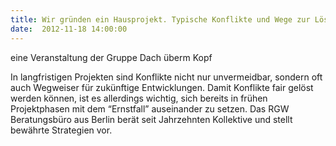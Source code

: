 ```yaml
---
title: Wir gründen ein Hausprojekt. Typische Konflikte und Wege zur Lösung
date:  2012-11-18 14:00:00
---
```


eine Veranstaltung der Gruppe Dach überm Kopf



In langfristigen Projekten sind Konflikte nicht nur unvermeidbar,
sondern oft auch Wegweiser für zukünftige Entwicklungen. Damit Konflikte
fair gelöst werden können, ist es allerdings wichtig, sich bereits in
frühen Projektphasen mit dem “Ernstfall” auseinander zu setzen. Das RGW
Beratungsbüro aus Berlin berät seit Jahrzehnten Kollektive und stellt
bewährte Strategien vor.


